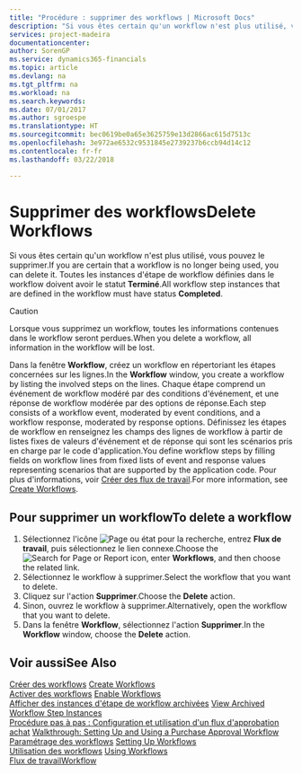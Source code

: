 ```yaml
---
title: "Procédure : supprimer des workflows | Microsoft Docs"
description: "Si vous êtes certain qu'un workflow n'est plus utilisé, vous pouvez le supprimer. Toutes les instances d'étape de workflow définies dans le workflow doivent avoir le statut **Terminé**."
services: project-madeira
documentationcenter: 
author: SorenGP
ms.service: dynamics365-financials
ms.topic: article
ms.devlang: na
ms.tgt_pltfrm: na
ms.workload: na
ms.search.keywords: 
ms.date: 07/01/2017
ms.author: sgroespe
ms.translationtype: HT
ms.sourcegitcommit: bec0619be0a65e3625759e13d2866ac615d7513c
ms.openlocfilehash: 3e972ae6532c9531845e2739237b6ccb94d14c12
ms.contentlocale: fr-fr
ms.lasthandoff: 03/22/2018

---
```

# <a name="delete-workflows"></a><span data-ttu-id="ce435-104">Supprimer des workflows</span><span class="sxs-lookup"><span data-stu-id="ce435-104">Delete Workflows</span></span>
<span data-ttu-id="ce435-105">Si vous êtes certain qu'un workflow n'est plus utilisé, vous pouvez le supprimer.</span><span class="sxs-lookup"><span data-stu-id="ce435-105">If you are certain that a workflow is no longer being used, you can delete it.</span></span> <span data-ttu-id="ce435-106">Toutes les instances d'étape de workflow définies dans le workflow doivent avoir le statut **Terminé**.</span><span class="sxs-lookup"><span data-stu-id="ce435-106">All workflow step instances that are defined in the workflow must have status **Completed**.</span></span>  

> [!CAUTION]  
>  <span data-ttu-id="ce435-107">Lorsque vous supprimez un workflow, toutes les informations contenues dans le workflow seront perdues.</span><span class="sxs-lookup"><span data-stu-id="ce435-107">When you delete a workflow, all information in the workflow will be lost.</span></span>  

 <span data-ttu-id="ce435-108">Dans la fenêtre **Workflow**, créez un workflow en répertoriant les étapes concernées sur les lignes.</span><span class="sxs-lookup"><span data-stu-id="ce435-108">In the **Workflow** window, you create a workflow by listing the involved steps on the lines.</span></span> <span data-ttu-id="ce435-109">Chaque étape comprend un événement de workflow modéré par des conditions d'événement, et une réponse de workflow modérée par des options de réponse.</span><span class="sxs-lookup"><span data-stu-id="ce435-109">Each step consists of a workflow event, moderated by event conditions, and a workflow response, moderated by response options.</span></span> <span data-ttu-id="ce435-110">Définissez les étapes de workflow en renseignez les champs des lignes de workflow à partir de listes fixes de valeurs d'événement et de réponse qui sont les scénarios pris en charge par le code d'application.</span><span class="sxs-lookup"><span data-stu-id="ce435-110">You define workflow steps by filling fields on workflow lines from fixed lists of event and response values representing scenarios that are supported by the application code.</span></span> <span data-ttu-id="ce435-111">Pour plus d'informations, voir [Créer des flux de travail](across-how-to-create-workflows.md).</span><span class="sxs-lookup"><span data-stu-id="ce435-111">For more information, see [Create Workflows](across-how-to-create-workflows.md).</span></span>  

## <a name="to-delete-a-workflow"></a><span data-ttu-id="ce435-112">Pour supprimer un workflow</span><span class="sxs-lookup"><span data-stu-id="ce435-112">To delete a workflow</span></span>  
1.  <span data-ttu-id="ce435-113">Sélectionnez l'icône ![Page ou état pour la recherche](media/ui-search/search_small.png "icône Page ou état pour la recherche"), entrez **Flux de travail**, puis sélectionnez le lien connexe.</span><span class="sxs-lookup"><span data-stu-id="ce435-113">Choose the ![Search for Page or Report](media/ui-search/search_small.png "Search for Page or Report icon") icon, enter **Workflows**, and then choose the related link.</span></span>  
2.  <span data-ttu-id="ce435-114">Sélectionnez le workflow à supprimer.</span><span class="sxs-lookup"><span data-stu-id="ce435-114">Select the workflow that you want to delete.</span></span>  
3.  <span data-ttu-id="ce435-115">Cliquez sur l'action **Supprimer**.</span><span class="sxs-lookup"><span data-stu-id="ce435-115">Choose the **Delete** action.</span></span>  
4.  <span data-ttu-id="ce435-116">Sinon, ouvrez le workflow à supprimer.</span><span class="sxs-lookup"><span data-stu-id="ce435-116">Alternatively, open the workflow that you want to delete.</span></span>  
5.  <span data-ttu-id="ce435-117">Dans la fenêtre **Workflow**, sélectionnez l'action **Supprimer**.</span><span class="sxs-lookup"><span data-stu-id="ce435-117">In the **Workflow** window, choose the **Delete** action.</span></span>  

## <a name="see-also"></a><span data-ttu-id="ce435-118">Voir aussi</span><span class="sxs-lookup"><span data-stu-id="ce435-118">See Also</span></span>  
 <span data-ttu-id="ce435-119">[Créer des workflows](across-how-to-create-workflows.md) </span><span class="sxs-lookup"><span data-stu-id="ce435-119">[Create Workflows](across-how-to-create-workflows.md) </span></span>  
 <span data-ttu-id="ce435-120">[Activer des workflows](across-how-to-enable-workflows.md) </span><span class="sxs-lookup"><span data-stu-id="ce435-120">[Enable Workflows](across-how-to-enable-workflows.md) </span></span>  
 <span data-ttu-id="ce435-121">[Afficher des instances d'étape de workflow archivées](across-how-to-view-archived-workflow-step-instances.md) </span><span class="sxs-lookup"><span data-stu-id="ce435-121">[View Archived Workflow Step Instances](across-how-to-view-archived-workflow-step-instances.md) </span></span>  
 <span data-ttu-id="ce435-122">[Procédure pas à pas : Configuration et utilisation d'un flux d'approbation achat](walkthrough-setting-up-and-using-a-purchase-approval-workflow.md) </span><span class="sxs-lookup"><span data-stu-id="ce435-122">[Walkthrough: Setting Up and Using a Purchase Approval Workflow](walkthrough-setting-up-and-using-a-purchase-approval-workflow.md) </span></span>  
 <span data-ttu-id="ce435-123">[Paramétrage des workflows](across-set-up-workflows.md) </span><span class="sxs-lookup"><span data-stu-id="ce435-123">[Setting Up Workflows](across-set-up-workflows.md) </span></span>  
 <span data-ttu-id="ce435-124">[Utilisation des workflows](across-use-workflows.md) </span><span class="sxs-lookup"><span data-stu-id="ce435-124">[Using Workflows](across-use-workflows.md) </span></span>  
 [<span data-ttu-id="ce435-125">Flux de travail</span><span class="sxs-lookup"><span data-stu-id="ce435-125">Workflow</span></span>](across-workflow.md)   

